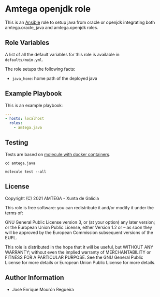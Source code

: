 # Amtega openjdk role

This is an [Ansible](http://www.ansible.com) role to setup java from oracle or openjdk integrating both amtega.oracle_java and amtega.openjdk roles.

## Role Variables

A list of all the default variables for this role is available in `defaults/main.yml`.

The role setups the following facts:

- `java_home`: home path of the deployed java

## Example Playbook

This is an example playbook:

``` yaml
---
- hosts: localhost
  roles:  
    - amtega.java
```

## Testing

Tests are based on [molecule with docker containers](https://molecule.readthedocs.io/en/latest/installation.html).

```shell
cd amtega.java

molecule test --all
```

## License

Copyright (C) 2021 AMTEGA - Xunta de Galicia

This role is free software: you can redistribute it and/or modify it under the terms of:

GNU General Public License version 3, or (at your option) any later version; or the European Union Public License, either Version 1.2 or – as soon they will be approved by the European Commission ­subsequent versions of the EUPL.

This role is distributed in the hope that it will be useful, but WITHOUT ANY WARRANTY; without even the implied warranty of MERCHANTABILITY or FITNESS FOR A PARTICULAR PURPOSE.  See the GNU General Public License for more details or European Union Public License for more details.

## Author Information

- José Enrique Mourón Regueira
